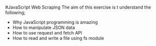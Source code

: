 #JavaScript Web Scraping
The aim of this exercise is t understand the following;

- Why JavaScript programming is amazing
- How to manipulate JSON data
- How to use request and fetch API
- How to read and write a file using fs module
